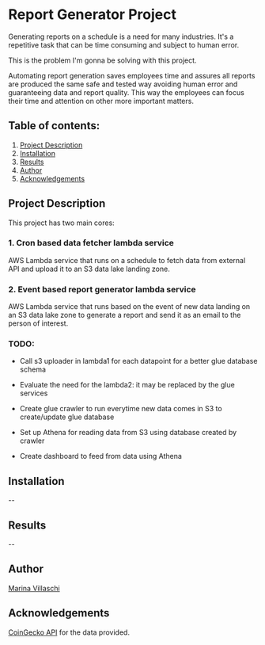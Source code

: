 # Report Generator Project

Generating reports on a schedule is a need for many industries. It's a repetitive task that can be time consuming and subject to human error.

This is the problem I'm gonna be solving with this project.

Automating report generation saves employees time and assures all reports are produced the same safe and tested way avoiding human error and guaranteeing data and report quality. This way the employees can focus their time and attention on other more important matters.

## Table of contents:

1. [Project Description](#description)
2. [Installation](#installation)
3. [Results](#results)
4. [Author](#author)
5. [Acknowledgements](#acknowledgements)

## Project Description <a name="description"></a>

This project has two main cores:

### 1. Cron based data fetcher lambda service

AWS Lambda service that runs on a schedule to fetch data from external API and upload it to an S3 data lake landing zone.

### 2. Event based report generator lambda service

AWS Lambda service that runs based on the event of new data landing on an S3 data lake zone to generate a report and send it as an email to the person of interest.

### TODO:

- Call s3 uploader in lambda1 for each datapoint for a better glue database schema

- Evaluate the need for the lambda2: it may be replaced by the glue services

- Create glue crawler to run everytime new data comes in S3 to create/update glue database

- Set up Athena for reading data from S3 using database created by crawler

- Create dashboard to feed from data using Athena


<!-- ### Passo a passo do serviço:

1. Acessa o banco de dados e busca as transações da tabela `balances` da conta informada (`account_id`) na data informada (`date`).

2. Com os `type_id`s das transações encontradas, busca os dados nas demais tabelas de interesse, de acordo com o tipo de transação.

3. Une todos esses dados e exporta o arquivo .csv final.



This project is composed of the following steps:

1. Data cleaning

    Preparation of the data provided.

2. Customer Segmentation Report

    Attribute analysis of established customers and the general population in order to create customers segments and be able to identify people of interest within the population.

3. Classification Model

    The previous analysis will be used to predict what individuals will respond to the marketing campaing so that the company can focus on them instead of the entire population. [PyCaret](https://pycaret.gitbook.io/docs/) library will be used for this task! -->


## Installation <a name="installation"></a>

--


<!-- There's no need to install any libraries to run this code on the Anaconda environment. The code should run with no issues using Python versions 3.*. -->


## Results <a name="results"></a>

--

<!-- Each notebook holds one step of the project. They were developed with markdown cells in such a way that it's easy to follow and the conclusions are drawn as it goes.

Also, a blog post of the finding is available [here](https://pandascouple.medium.com/how-to-power-customer-acquisition-marketing-campaings-8ea879f41eca). -->


## Author <a name="author"></a>

[Marina Villaschi](https://www.linkedin.com/in/marinavillaschi/?locale=en_US)

## Acknowledgements <a name="acknowledgements"></a>

[CoinGecko API](https://www.coingecko.com/pt/api) for the data provided.

